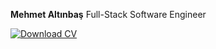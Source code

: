 **Mehmet Altınbaş**
Full-Stack Software Engineer

[![Download CV](https://cdn-icons-png.flaticon.com/512/337/337946.png)](https://github.com/altnbsmehmet/altnbsmehmet/releases/download/v1.0/CV-Mehmet-Altınbaş.pdf)